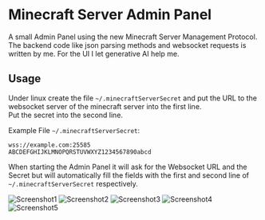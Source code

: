 # Minecraft Server Admin Panel
A small Admin Panel using the new Minecraft Server Management Protocol.  
The backend code like json parsing methods and websocket requests is written by me. For the UI I let generative AI help me.  

## Usage
Under linux create the file ```~/.minecraftServerSecret``` and put the URL to the websocket server of the minecraft server into the first line.  
Put the secret into the second line.  

Example File `~/.minecraftServerSecret`:
```
wss://example.com:25585
ABCDEFGHIJKLMNOPQRSTUVWXYZ1234567890abcd
```

When starting the Admin Panel it will ask for the Websocket URL and the Secret but will automatically fill the fields with the first and second line of `~/.minecraftServerSecret` respectively.

![Screenshot1](./raw/master/images/Screenshot1.png)
![Screenshot2](./raw/master/images/Screenshot2.png)
![Screenshot3](./raw/master/images/Screenshot3.png)
![Screenshot4](./raw/master/images/Screenshot4.png)
![Screenshot5](./raw/master/images/Screenshot5.png)